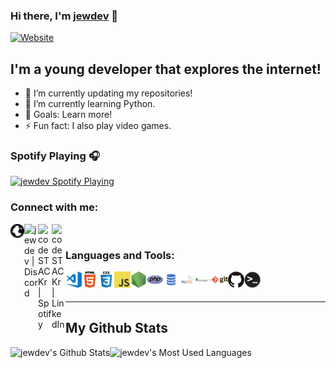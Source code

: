 ### Hi there, I'm [jewdev][website] 👋

[![Website](https://img.shields.io/website?label=jewdev.xyz&style=for-the-badge&url=https://jewdev.xyz)][website]

## I'm a young developer that explores the internet!
- 🔭 I’m currently updating my repositories!
- 🌱 I’m currently learning Python.
- 🥅 Goals: Learn more!
- ⚡ Fun fact: I also play video games.

### Spotify Playing 🎧
[<img src="https://jewdev-novatorem.vercel.app/api/spotify-playing" alt="jewdev Spotify Playing" width="350" />][spotify]

### Connect with me:

[<img align="left" alt="jewdev.xyz" width="22px" src="https://raw.githubusercontent.com/iconic/open-iconic/master/svg/globe.svg" />][website]
[<img align="left" alt="jewdev | Discord" width="22px" src="https://cdn.jsdelivr.net/npm/simple-icons@3.4.0/icons/discord.svg" />][discord]
[<img align="left" alt="codeSTACKr | Spotify" width="22px" src="https://cdn.jsdelivr.net/npm/simple-icons@3.4.0/icons/spotify.svg" />][spotify]
[<img align="left" alt="codeSTACKr | LinkedIn" width="22px" src="https://cdn.jsdelivr.net/npm/simple-icons@v3/icons/telegram.svg" />][telegram]

<br />

### Languages and Tools:

[<img align="left" alt="Visual Studio Code" width="26px" src="https://raw.githubusercontent.com/github/explore/80688e429a7d4ef2fca1e82350fe8e3517d3494d/topics/visual-studio-code/visual-studio-code.png" />](https://code.visualstudio.com/)
[<img align="left" alt="HTML5" width="26px" src="https://raw.githubusercontent.com/github/explore/80688e429a7d4ef2fca1e82350fe8e3517d3494d/topics/html/html.png" />](https://developer.mozilla.org/en/docs/Web/HTML)
[<img align="left" alt="CSS3" width="26px" src="https://raw.githubusercontent.com/github/explore/80688e429a7d4ef2fca1e82350fe8e3517d3494d/topics/css/css.png" />](https://developer.mozilla.org/en-US/docs/Web/CSS)
[<img align="left" alt="JavaScript" width="26px" src="https://raw.githubusercontent.com/github/explore/80688e429a7d4ef2fca1e82350fe8e3517d3494d/topics/javascript/javascript.png" />](https://developer.mozilla.org/en/docs/Web/JavaScript)
[<img align="left" alt="Node.js" width="26px" src="https://raw.githubusercontent.com/github/explore/80688e429a7d4ef2fca1e82350fe8e3517d3494d/topics/nodejs/nodejs.png" />](https://nodejs.org)
[<img align="left" alt="Node.js" width="26px" src="https://raw.githubusercontent.com/github/explore/80688e429a7d4ef2fca1e82350fe8e3517d3494d/topics/php/php.png" />](https://www.php.net/)
[<img align="left" alt="SQL" width="26px" src="https://raw.githubusercontent.com/github/explore/80688e429a7d4ef2fca1e82350fe8e3517d3494d/topics/sql/sql.png" />](https://www.ibm.com)
[<img align="left" alt="MySQL" width="26px" src="https://raw.githubusercontent.com/github/explore/80688e429a7d4ef2fca1e82350fe8e3517d3494d/topics/mysql/mysql.png" />](https://www.mysql.com/)
[<img align="left" alt="MongoDB" width="26px" src="https://raw.githubusercontent.com/github/explore/80688e429a7d4ef2fca1e82350fe8e3517d3494d/topics/mongodb/mongodb.png" />](https://www.mongodb.com/)
[<img align="left" alt="Git" width="26px" src="https://raw.githubusercontent.com/github/explore/80688e429a7d4ef2fca1e82350fe8e3517d3494d/topics/git/git.png" />](https://git-scm.com/)
[<img align="left" alt="GitHub" width="26px" src="https://raw.githubusercontent.com/github/explore/78df643247d429f6cc873026c0622819ad797942/topics/github/github.png" />](https://www.github.com/jewdev)
[<img align="left" alt="Terminal" width="26px" src="https://raw.githubusercontent.com/github/explore/80688e429a7d4ef2fca1e82350fe8e3517d3494d/topics/terminal/terminal.png" />](https://cmder.net/)

<br />
<br />

---
## My Github Stats
<img align="left" alt="jewdev's Github Stats" src="https://github-readme-stats.vercel.app/api?username=jewdev&bg_color=30,e96443,904e95&title_color=fff&text_color=fff" />

<img align="left" alt="jewdev's Most Used Languages" src="https://github-readme-stats.vercel.app/api/top-langs/?username=jewdev&layout=compact&bg_color=30,e96443,904e95&title_color=fff&text_color=fff" />

[website]: https://jewdev.xyz
[spotify]: https://open.spotify.com/playlist/53yVdIdoyYeTcVYnWVzI7w?si=Oz0P4_9iTymMZr6btnKHRg
[telegram]: https://t.me/bluelxrd
[discord]: https://dsc.bio/Israel
